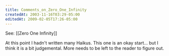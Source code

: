 ```yaml
---
title: Comments_on_Zero_One_Infinity
createdAt: 2003-11-16T03:29-05:00
editedAt: 2009-02-05T17:26-05:00
---
```


See: [[Zero One Infinity]]

At this point I hadn't written many Haikus. This one is an okay start... but I think it is a bit judgemental. More needs to be left to the reader to figure out.

